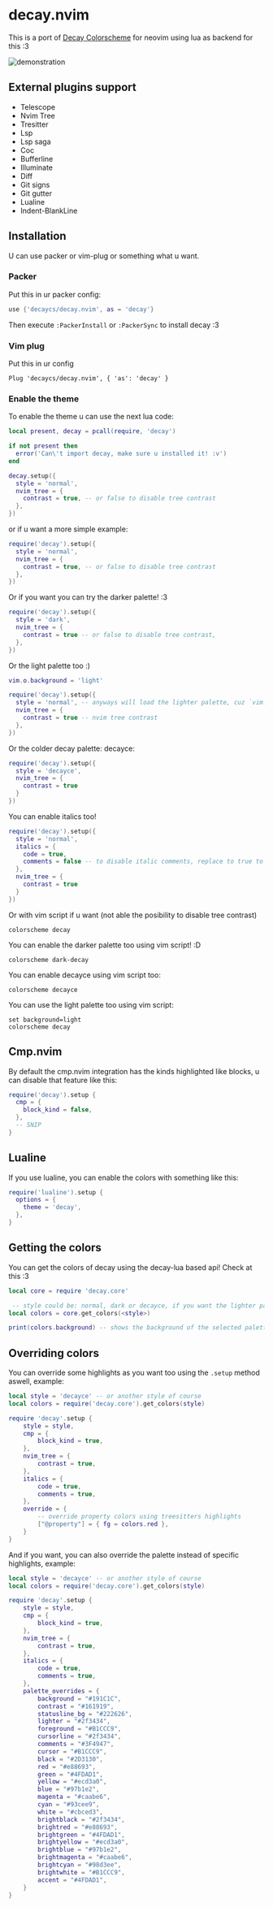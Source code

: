 # decay.nvim

This is a port of [Decay Colorscheme](https://github.com/decaycs) for neovim using lua as backend for this :3

![demonstration](./misc/demonstration.png)

## External plugins support

- Telescope
- Nvim Tree
- Tresitter
- Lsp
- Lsp saga
- Coc
- Bufferline
- Illuminate
- Diff
- Git signs
- Git gutter
- Lualine
- Indent-BlankLine

## Installation

U can use packer or vim-plug or something what u want.

### Packer

Put this in ur packer config:

```lua
use {'decaycs/decay.nvim', as = 'decay'}
```

Then execute `:PackerInstall` or `:PackerSync` to install decay :3

### Vim plug

Put this in ur config

```vim
Plug 'decaycs/decay.nvim', { 'as': 'decay' }
```

### Enable the theme

To enable the theme u can use the next lua code:

```lua
local present, decay = pcall(require, 'decay')

if not present then
  error('Can\'t import decay, make sure u installed it! :v')
end

decay.setup({
  style = 'normal',
  nvim_tree = {
    contrast = true, -- or false to disable tree contrast
  },
})
```

or if u want a more simple example:

```lua
require('decay').setup({
  style = 'normal',
  nvim_tree = {
    contrast = true, -- or false to disable tree contrast
  },
})
```

Or if you want you can try the darker palette! :3

```lua
require('decay').setup({
  style = 'dark',
  nvim_tree = {
    contrast = true -- or false to disable tree contrast,
  },
})
```

Or the light palette too :)

```lua
vim.o.background = 'light'

require('decay').setup({
  style = 'normal', -- anyways will load the lighter palette, cuz `vim.o.background` is `light`
  nvim_tree = {
    contrast = true -- nvim tree contrast
  },
})
```

Or the colder decay palette: decayce:

```lua
require('decay').setup({
  style = 'decayce',
  nvim_tree = {
    contrast = true
  }
})
```

You can enable italics too!

```lua
require('decay').setup({
  style = 'normal',
  italics = {
    code = true,
    comments = false -- to disable italic comments, replace to true to enable
  },
  nvim_tree = {
    contrast = true
  }
})
```

Or with vim script if u want (not able the posibility to disable tree contrast)

```vim
colorscheme decay
```

You can enable the darker palette too using vim script! :D

```vim
colorscheme dark-decay
```

You can enable decayce using vim script too:

```vim
colorscheme decayce
```

You can use the light palette too using vim script:

```vim
set background=light
colorscheme decay
```

## Cmp.nvim

By default the cmp.nvim integration has the kinds highlighted like blocks, u can disable that feature like this:

```lua
require('decay').setup {
  cmp = {
    block_kind = false,
  },
  -- SNIP
}
```

## Lualine

If you use lualine, you can enable the colors with something like this:

```lua
require('lualine').setup {
  options = {
    theme = 'decay',
  },
}
```

## Getting the colors

You can get the colors of decay using the decay-lua based api! Check at this :3

```lua
local core = require 'decay.core'

 -- style could be: normal, dark or decayce, if you want the lighter palette, just pass anyone but set the background to light before call this!
local colors = core.get_colors(<style>)

print(colors.background) -- shows the background of the selected palette!
```

## Overriding colors

You can override some highlights as you want too using the `.setup` method aswell, example:

```lua
local style = 'decayce' -- or another style of course
local colors = require('decay.core').get_colors(style)

require 'decay'.setup {
    style = style,
    cmp = {
        block_kind = true,
    },
    nvim_tree = {
        contrast = true,
    },
    italics = {
        code = true,
        comments = true,
    },
    override = {
        -- override property colors using treesitters highlights
        ["@property"] = { fg = colors.red },
    }
}
```

And if you want, you can also override the palette instead of specific highlights, example:

```lua
local style = 'decayce' -- or another style of course
local colors = require('decay.core').get_colors(style)

require 'decay'.setup {
    style = style,
    cmp = {
        block_kind = true,
    },
    nvim_tree = {
        contrast = true,
    },
    italics = {
        code = true,
        comments = true,
    },
    palette_overrides = {
        background = "#191C1C",
        contrast = "#161919",
        statusline_bg = "#222626",
        lighter = "#2f3434",
        foreground = "#B1CCC9",
        cursorline = "#2f3434",
        comments = "#3F4947",
        cursor = "#B1CCC9",
        black = "#2D3130",
        red = "#e88693",
        green = "#4FDAD1",
        yellow = "#ecd3a0",
        blue = "#97b1e2",
        magenta = "#caabe6",
        cyan = "#93cee9",
        white = "#cbced3",
        brightblack = "#2f3434",
        brightred = "#e88693",
        brightgreen = "#4FDAD1",
        brightyellow = "#ecd3a0",
        brightblue = "#97b1e2",
        brightmagenta = "#caabe6",
        brightcyan = "#98d3ee",
        brightwhite = "#B1CCC9",
        accent = "#4FDAD1",
    }
}
```
